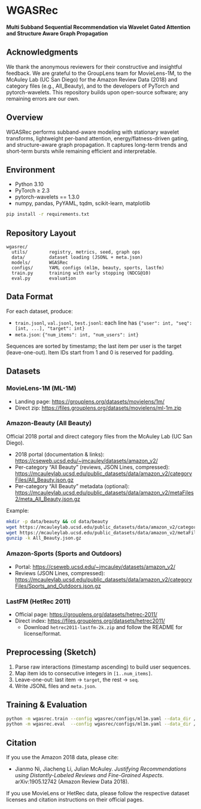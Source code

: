 # WGASRec
**Multi Subband Sequential Recommendation via Wavelet Gated Attention and Structure Aware Graph Propagation**

## Acknowledgments
We thank the anonymous reviewers for their constructive and insightful feedback. We are grateful to the GroupLens team for MovieLens-1M, to the McAuley Lab (UC San Diego) for the Amazon Review Data (2018) and category files (e.g., All_Beauty), and to the developers of PyTorch and pytorch-wavelets. This repository builds upon open-source software; any remaining errors are our own.

## Overview
WGASRec performs subband-aware modeling with stationary wavelet transforms, lightweight per-band attention, energy/flatness-driven gating, and structure-aware graph propagation. It captures long-term trends and short-term bursts while remaining efficient and interpretable.

## Environment
- Python 3.10
- PyTorch ≥ 2.3
- pytorch-wavelets == 1.3.0
- numpy, pandas, PyYAML, tqdm, scikit-learn, matplotlib

```bash
pip install -r requirements.txt
```

## Repository Layout
```
wgasrec/
  utils/        registry, metrics, seed, graph ops
  data/         dataset loading (JSONL + meta.json)
  models/       WGASRec
  configs/      YAML configs (ml1m, beauty, sports, lastfm)
  train.py      training with early stopping (NDCG@10)
  eval.py       evaluation
```

## Data Format
For each dataset, produce:
- `train.jsonl`, `val.jsonl`, `test.jsonl`: each line has `{"user": int, "seq": [int, ...], "target": int}`
- `meta.json`: `{"num_items": int, "num_users": int}`

Sequences are sorted by timestamp; the last item per user is the target (leave-one-out). Item IDs start from 1 and 0 is reserved for padding.

## Datasets

### MovieLens-1M (ML-1M)
- Landing page: https://grouplens.org/datasets/movielens/1m/
- Direct zip: https://files.grouplens.org/datasets/movielens/ml-1m.zip

### Amazon-Beauty (All Beauty)
Official 2018 portal and direct category files from the McAuley Lab (UC San Diego).

- 2018 portal (documentation & links): https://cseweb.ucsd.edu/~jmcauley/datasets/amazon_v2/
- Per-category “All Beauty” (reviews, JSON Lines, compressed): https://mcauleylab.ucsd.edu/public_datasets/data/amazon_v2/categoryFiles/All_Beauty.json.gz
- Per-category “All Beauty” metadata (optional): https://mcauleylab.ucsd.edu/public_datasets/data/amazon_v2/metaFiles2/meta_All_Beauty.json.gz

Example:
```bash
mkdir -p data/beauty && cd data/beauty
wget https://mcauleylab.ucsd.edu/public_datasets/data/amazon_v2/categoryFiles/All_Beauty.json.gz
wget https://mcauleylab.ucsd.edu/public_datasets/data/amazon_v2/metaFiles2/meta_All_Beauty.json.gz
gunzip -k All_Beauty.json.gz
```

### Amazon-Sports (Sports and Outdoors)
- Portal: https://cseweb.ucsd.edu/~jmcauley/datasets/amazon_v2/
- Reviews (JSON Lines, compressed): https://mcauleylab.ucsd.edu/public_datasets/data/amazon_v2/categoryFiles/Sports_and_Outdoors.json.gz

### LastFM (HetRec 2011)
- Official page: https://grouplens.org/datasets/hetrec-2011/
- Direct index: https://files.grouplens.org/datasets/hetrec2011/
  - Download `hetrec2011-lastfm-2k.zip` and follow the README for license/format.

## Preprocessing (Sketch)
1. Parse raw interactions (timestamp ascending) to build user sequences.
2. Map item ids to consecutive integers in `[1..num_items]`.
3. Leave-one-out: last item → `target`, the rest → `seq`.
4. Write JSONL files and `meta.json`.

## Training & Evaluation
```bash
python -m wgasrec.train --config wgasrec/configs/ml1m.yaml --data_dir /path/to/ml1m --out runs/ml1m
python -m wgasrec.eval  --config wgasrec/configs/ml1m.yaml --data_dir /path/to/ml1m --ckpt runs/ml1m/best.pt
```

## Citation
If you use the Amazon 2018 data, please cite:
- Jianmo Ni, Jiacheng Li, Julian McAuley. *Justifying Recommendations using Distantly-Labeled Reviews and Fine-Grained Aspects*. arXiv:1905.12742 (Amazon Review Data 2018).

If you use MovieLens or HetRec data, please follow the respective dataset licenses and citation instructions on their official pages.
